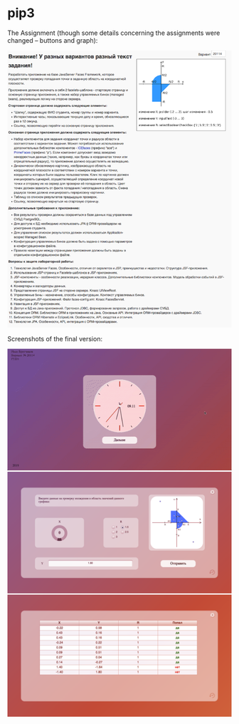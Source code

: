 # pip3

The Assignment (though some details concerning the assignments were changed – buttons and graph):

   ![alt-текст](screenshots/task.png?raw=true "Текст задания")
   
Screenshots of the final version:

  ![alt-текст](screenshots/clock.gif?raw=true)
  ![alt-текст](screenshots/1.png?raw=true)
  ![alt-текст](screenshots/2.png?raw=true)
